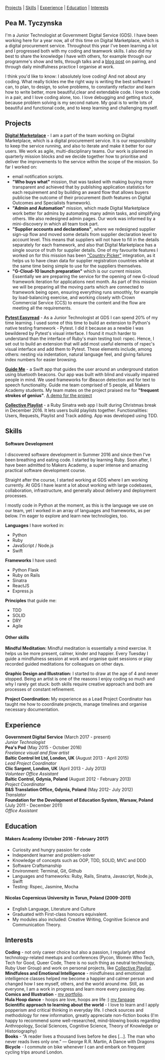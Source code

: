 [Projects](#projects) | [Skills](#skills) | [Experience](#experience) | [Education](#education) | [Interests](#interests)


## Pea M. Tyczynska

I'm a Junior Technologist at Government Digital Service (GDS). I have been working here for a year now, all of this time on Digital Marketplace, which is a digital procurement service. Throughout this year I've been learning a lot and I progressed both with my coding and teamwork skills. I also did my best to share the knowledge I have with others, for example through our programme's show and tells, through talks and a [blog post](https://gds.blog.gov.uk/2018/02/06/how-to-pair-program-effectively-in-6-steps/) on pairing, and through daily mindfulness practice I organise at work.  

I think you'd like to know: I absolutely love coding! And not about any coding. What really tickles me the right way is writing the best software I can, to plan, to design, to solve problems, to constantly refactor and learn how to write better, more beautiful,clear and extendable code. I love to code in a pair, and I love coding alone, too. I love debugging and getting stuck, because problem solving is my second nature. My goal is to write lots of beautiful and functional code, and to keep learning and challenging myself.  


## Projects

**[Digital Marketplace](https://www.digitalmarketplace.service.gov.uk/)** - I am a part of the team working on Digital Marketplace, which is a digital procurement service. It is our responsibility to keep the service running, and also to iterate and make it better for our users. We work as agile, multi-disciplinary teams. Our work is planned in quarterly mission blocks and we decide together how to prioritise and deliver the improvements to the service within the scope of the mission. So far I worked on:
- email notification scripts.  
- **"Who buys what"** mission, that was tasked with making buying more transparent and achieved that by publishing application statistics for each requirement and by building an award flow that allows buyers publicise the outcome of their procurement (both features on Digital Outcomes and Specialists framework).  
- **"Admin and Automation"** mission, which made Digital Marketplace work better for admins by automating many admin tasks, and simplifying others. We also redesigned admin pages. Our work was informed by a mini-discovery in which all team took part.  
- **"Supplier accounts and declarations"**, where we redesigned supplier sign-up flow and moved some details from supplier declaration level to account level. This means that suppliers will not have to fill in the details separately for each framework, and also that Digital Marketplace has a single source of truth for supplier details. One of my favourite features I worked on for this mission has been ["Country Picker"](https://github.com/alphagov/govuk-country-and-territory-autocomplete) integration, as it helps us to have clean data for supplier registration countries while at the same time being simple to use for the suppliers themselves.
- **"G-Cloud-10 launch preparation"** which is our current mission. Essentially we are preparing the service for the opening of new G-cloud framework iteration for applications next month. As part of this mission we will be preparing all the moving parts which are connected to framework being open, ensuring everything runs smoothly, for example by load-balancing exercise, and working closely with Crown Commercial Service (CCS) to ensure the content and the flow are meeting all the requirements.

**[Pytest Easyread](https://github.com/CrystalPea/pytest-easyread)** - As a Junior Technologist at GDS I can spend 20% of my time learning. I used some of this time to build an extension to Python's native testing framework - Pytest. I did it because as a newbie I was bewildered by Pytest's visual interface. I found it much harder to understand than the interface of Ruby's main testing tool: rspec. Hence, I set out to build an extension that will add most useful elements of rspec's visual interface and add them to Pytest. These elements include, among others: nesting via indentation, natural language feel, and giving failures index numbers for easier browsing.

**[Guide Me](https://github.com/aabolade/GuideMe)** - a Swift app that guides the user around an underground station using bluetooth beacons. Our app was built with blind and visually impaired people in mind. We used frameworks for iBeacon detection and for text to speech functionality. Guide me team comprised of 5 people, all Makers Academy students. My team mates on the project praised me for **"frequent strokes of genius"**. [A demo for the project](https://www.youtube.com/watch?v=wIF0KgibgrQ)

**[Collective Playlist](https://github.com/CrystalPea/CollectivePlaylist)** - a Ruby Sinatra web app I built during Christmas break in December 2016. It lets users build playlists together. Functionalities: Users, Requests, Playlist and Track adding. App was developed using TDD.  


## Skills

#### Software Development

I discovered software development in Summer 2016 and since then I've been breathing and eating code. I started by learning Ruby. Soon after, I have been admitted to Makers Academy, a super intense and amazing practical software development course.  

Straight after the course, I started working at GDS where I am working currently. At GDS I have learnt a lot about working with large codebases, collaboration, infrastructure, and generally about delivery and deployment processes.  

I mostly code in Python at the moment, as this is the language we use on our team, yet I worked in an array of languages and frameworks, as per below. I'm eager to explore and learn new technologies, too.  

**Languages** I have worked in:
- Python
- Ruby  
- JavaScript / Node.js  
- Swift  

**Frameworks** I have used:  
- Python Flask
- Ruby on Rails  
- Sinatra
- ReactJS
- Express.js  

**Principles** that guide me:
- TDD
- SOLID  
- DRY  
- Agile  


#### Other skills

**Mindful Meditation:**
Mindful meditation is essentially a mind exercise. It helps us be more present, calmer, kinder and happier. Every Tuesday I guide a mindfulness session at work and organise quiet sessions or play recorded guided meditations for colleagues on other days.

**Graphic Design and Illustration:**
I started to draw at the age of 4 and never stopped. Being an artist is one of the reasons I enjoy coding so much and why I rarely get stuck: both skills require creative approach and both are processes of constant refinement.

**Project Coordination:**
My experience as a Lead Project Coordinator has taught me how to coordinate projects, manage timelines and organise necessary documentation.


## Experience

**Government Digital Service** (March 2017 - present)   
*Junior Technologist*   
**Pea's Pod** (May 2015 - October 2016)    
*Freelance visual and flow artist*   
**Baltic Control Int Ltd, London, UK** (August 2013 - April 2015)    
*Lead Project Coordinator*   
**Clic Sargent, London, UK** (April 2013 - July 2013)    
*Volunteer Office Assistant*   
**Baltic Control, Gdynia, Poland** (August 2012 - February 2013)   
*Project Coordinator*   
**B&S Translation Office, Gdynia, Poland** (May 2012- July 2012)   
*Translator*   
**Foundation for the Development of Education System, Warsaw, Poland** (July 2011 - December 2011)   
*Office Assistant*   


## Education

#### Makers Academy (October 2016 - February 2017)

- Curiosity and hungry passion for code
- Independent learner and problem-solver
- Knowledge of concepts such as OOP, TDD, SOLID, MVC and DDD
- Software Craftsmanship
- Environment: Terminal, Git, Github  
- Languages and frameworks: Ruby, Rails, Sinatra, Javascript, Node.js, Swift  
- Testing: Rspec, Jasmine, Mocha

#### Nicolas Copernicus University in Torun, Poland (2009-2011)

- English Language, Literature and Culture
- Graduated with First-class honours equivalent.
- My modules also included: Creative Writing, Cognitive Science and Communication Theory.


## Interests

**Coding** - not only career choice but also a passion, I regularly attend technology-related meetups and conferences (Pycon, Women Who Tech, Tech for Good, Queer Code, There is no such thing as neutral technology, Ruby User Group) and work on personal projects, like [Collective Playlist](https://github.com/CrystalPea/CollectivePlaylist).  
**Mindfuless and Emotional Intelligence** - mindfulness and emotional intelligence classes helped me become a happier and calmer person and changed how I see myself, others, and the world around me. Still, as everyone, I am a work in progress and learn more every passing day.
**Comics and Illustration** - [my portfolio](http://crystalpea.tumblr.com).  
**Hula Hoop dance** - hoops are love, hoops are life :) [my fanpage](https://www.facebook.com/hoopingpea/?fref=ts)    
**Scientific approach to learning about the world** - I love to learn and I apply popperism and critical thinking in everyday life. I check sources and methodology for new information, greatly appreciate non-fiction books (I'm happy to recommend some well-researched, mind-blowing books regarding Anthropology, Social Sciences, Cognitive Science, Theory of Knowledge or Historiography)    
**Books** - “A reader lives a thousand lives before he dies [...]. The man who never reads lives only one.” ― George R.R. Martin, A Dance with Dragons   
**Bicycle** - I commute on bike whenever I can and embark on frequent cycling trips around London.   
